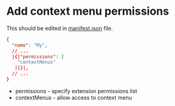 # Add context menu permissions

This should be edited in [manifest.json](https://developer.chrome.com/docs/extensions/mv3/manifest/) file.

```json
{
  "name": "My",
  // ...
  |{|"permissions": [
    "contextMenus"
   ]|}|,
  // ...
}
```

- permissions - specify extension permissions list
- contextMenus - allow access to context menu
